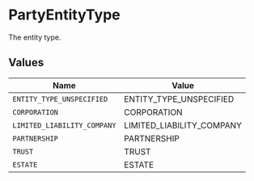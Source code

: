 # PartyEntityType

The entity type.


## Values

| Name                        | Value                       |
| --------------------------- | --------------------------- |
| `ENTITY_TYPE_UNSPECIFIED`   | ENTITY_TYPE_UNSPECIFIED     |
| `CORPORATION`               | CORPORATION                 |
| `LIMITED_LIABILITY_COMPANY` | LIMITED_LIABILITY_COMPANY   |
| `PARTNERSHIP`               | PARTNERSHIP                 |
| `TRUST`                     | TRUST                       |
| `ESTATE`                    | ESTATE                      |
